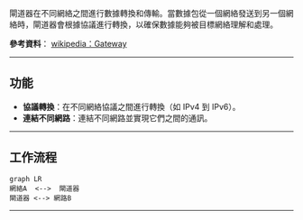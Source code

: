 閘道器在不同網絡之間進行數據轉換和傳輸。當數據包從一個網絡發送到另一個網絡時，閘道器會根據協議進行轉換，以確保數據能夠被目標網絡理解和處理。

**參考資料**： [wikipedia：Gateway](https://en.wikipedia.org/wiki/Gateway_(telecommunications))

---
## 功能
- **協議轉換**：在不同網絡協議之間進行轉換（如 IPv4 到 IPv6）。
- **連結不同網路**：連結不同網路並實現它們之間的通訊。

---
## 工作流程

```mermaid
graph LR
網絡A  <-->  閘道器
閘道器 <--> 網路B
```

---

